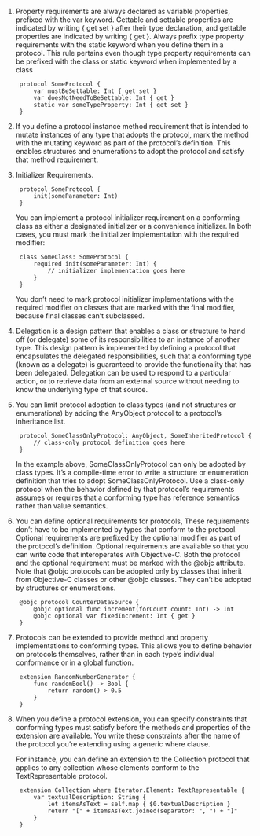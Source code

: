 1. Property requirements are always declared as variable properties, prefixed with the var keyword. Gettable and settable properties are indicated by writing { get set } after their type declaration, and gettable properties are indicated by writing { get }. Always prefix type property requirements with the static keyword when you define them in a protocol. This rule pertains even though type property requirements can be prefixed with the class or static keyword when implemented by a class

        protocol SomeProtocol {
            var mustBeSettable: Int { get set }
            var doesNotNeedToBeSettable: Int { get }
            static var someTypeProperty: Int { get set }
        }

2. If you define a protocol instance method requirement that is intended to mutate instances of any type that adopts the protocol, mark the method with the mutating keyword as part of the protocol’s definition. This enables structures and enumerations to adopt the protocol and satisfy that method requirement.
3. Initializer Requirements.

        protocol SomeProtocol {
            init(someParameter: Int)
        }
        
    You can implement a protocol initializer requirement on a conforming class as either a designated initializer or a convenience initializer. In both cases, you must mark the initializer implementation with the required modifier:

        class SomeClass: SomeProtocol {
            required init(someParameter: Int) {
                // initializer implementation goes here
            }
        }
    
    You don’t need to mark protocol initializer implementations with the required modifier on classes that are marked with the final modifier, because final classes can’t subclassed. 

4. Delegation is a design pattern that enables a class or structure to hand off (or delegate) some of its responsibilities to an instance of another type. This design pattern is implemented by defining a protocol that encapsulates the delegated responsibilities, such that a conforming type (known as a delegate) is guaranteed to provide the functionality that has been delegated. Delegation can be used to respond to a particular action, or to retrieve data from an external source without needing to know the underlying type of that source.
5. You can limit protocol adoption to class types (and not structures or enumerations) by adding the AnyObject protocol to a protocol’s inheritance list.

        protocol SomeClassOnlyProtocol: AnyObject, SomeInheritedProtocol {
            // class-only protocol definition goes here
        }
    In the example above, SomeClassOnlyProtocol can only be adopted by class types. It’s a compile-time error to write a structure or enumeration definition that tries to adopt SomeClassOnlyProtocol. Use a class-only protocol when the behavior defined by that protocol’s requirements assumes or requires that a conforming type has reference semantics rather than value semantics.
6. You can define optional requirements for protocols, These requirements don’t have to be implemented by types that conform to the protocol. Optional requirements are prefixed by the optional modifier as part of the protocol’s definition. Optional requirements are available so that you can write code that interoperates with Objective-C. Both the protocol and the optional requirement must be marked with the @objc attribute. Note that @objc protocols can be adopted only by classes that inherit from Objective-C classes or other @objc classes. They can’t be adopted by structures or enumerations.

        @objc protocol CounterDataSource {
            @objc optional func increment(forCount count: Int) -> Int
            @objc optional var fixedIncrement: Int { get }
        }
    
7. Protocols can be extended to provide method and property implementations to conforming types. This allows you to define behavior on protocols themselves, rather than in each type’s individual conformance or in a global function.

        extension RandomNumberGenerator {
            func randomBool() -> Bool {
                return random() > 0.5
            }
        }

8. When you define a protocol extension, you can specify constraints that conforming types must satisfy before the methods and properties of the extension are available. You write these constraints after the name of the protocol you’re extending using a generic where clause.

    For instance, you can define an extension to the Collection protocol that applies to any collection whose elements conform to the TextRepresentable protocol.
    
        extension Collection where Iterator.Element: TextRepresentable {
            var textualDescription: String {
                let itemsAsText = self.map { $0.textualDescription }
                return "[" + itemsAsText.joined(separator: ", ") + "]"
            }
        }